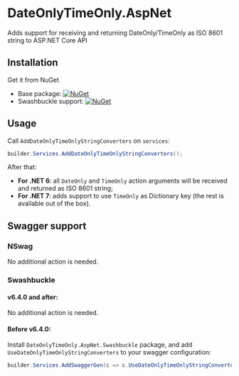 # DateOnlyTimeOnly.AspNet

Adds support for receiving and returning DateOnly/TimeOnly as ISO 8601 string to ASP.NET Core API

## Installation

Get it from NuGet
- Base package: [![NuGet](https://img.shields.io/nuget/vpre/DateOnlyTimeOnly.AspNet.svg?label=NuGet)](https://www.nuget.org/packages/DateOnlyTimeOnly.AspNet/)
- Swashbuckle support: [![NuGet](https://img.shields.io/nuget/vpre/DateOnlyTimeOnly.AspNet.Swashbuckle.svg?label=NuGet)](https://www.nuget.org/packages/DateOnlyTimeOnly.AspNet.Swashbuckle/)

## Usage

Call `AddDateOnlyTimeOnlyStringConverters` on `services`:

```cs
builder.Services.AddDateOnlyTimeOnlyStringConverters();
```

After that:
- **For .NET 6**: all `DateOnly` and `TimeOnly` action arguments will be received and returned as ISO 8601 string;
- **For .NET 7**: adds support to use `TimeOnly` as Dictionary key (the rest is available out of the box).

## Swagger support

### NSwag

No additional action is needed.

### Swashbuckle

#### v6.4.0 and after:

No additional action is needed.

#### Before v6.4.0:

Install `DateOnlyTimeOnly.AspNet.Swashbuckle` package, and add `UseDateOnlyTimeOnlyStringConverters` to your swagger configuration:

```cs
builder.Services.AddSwaggerGen(c => c.UseDateOnlyTimeOnlyStringConverters());
```